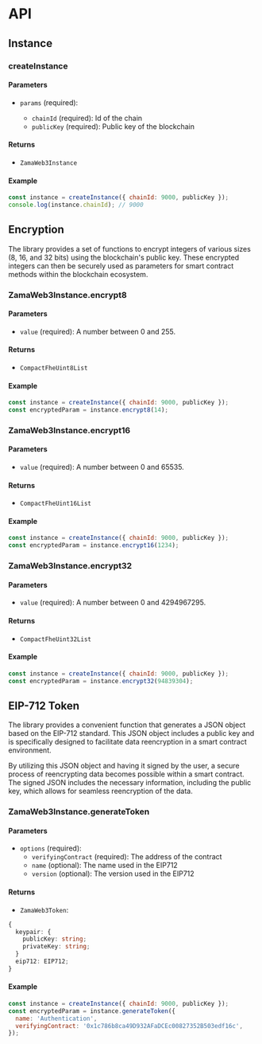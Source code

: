 # API

## Instance

### createInstance

#### Parameters

- `params` (required):

  - `chainId` (required): Id of the chain
  - `publicKey` (required): Public key of the blockchain

#### Returns

- `ZamaWeb3Instance`

#### Example

```javascript
const instance = createInstance({ chainId: 9000, publicKey });
console.log(instance.chainId); // 9000
```

## Encryption

The library provides a set of functions to encrypt integers of various sizes (8, 16, and 32 bits) using the blockchain's public key. These encrypted integers can then be securely used as parameters for smart contract methods within the blockchain ecosystem.

### ZamaWeb3Instance.encrypt8

#### Parameters

- `value` (required): A number between 0 and 255.

#### Returns

- `CompactFheUint8List`

#### Example

```javascript
const instance = createInstance({ chainId: 9000, publicKey });
const encryptedParam = instance.encrypt8(14);
```

### ZamaWeb3Instance.encrypt16

#### Parameters

- `value` (required): A number between 0 and 65535.

#### Returns

- `CompactFheUint16List`

#### Example

```javascript
const instance = createInstance({ chainId: 9000, publicKey });
const encryptedParam = instance.encrypt16(1234);
```

### ZamaWeb3Instance.encrypt32

#### Parameters

- `value` (required): A number between 0 and 4294967295.

#### Returns

- `CompactFheUint32List`

#### Example

```javascript
const instance = createInstance({ chainId: 9000, publicKey });
const encryptedParam = instance.encrypt32(94839304);
```

## EIP-712 Token

The library provides a convenient function that generates a JSON object based on the EIP-712 standard. This JSON object includes a public key and is specifically designed to facilitate data reencryption in a smart contract environment.

By utilizing this JSON object and having it signed by the user, a secure process of reencrypting data becomes possible within a smart contract. The signed JSON includes the necessary information, including the public key, which allows for seamless reencryption of the data.

### ZamaWeb3Instance.generateToken

#### Parameters

- `options` (required):
  - `verifyingContract` (required): The address of the contract
  - `name` (optional): The name used in the EIP712
  - `version` (optional): The version used in the EIP712

#### Returns

- `ZamaWeb3Token`:

```typescript
{
  keypair: {
    publicKey: string;
    privateKey: string;
  }
  eip712: EIP712;
}
```

#### Example

```javascript
const instance = createInstance({ chainId: 9000, publicKey });
const encryptedParam = instance.generateToken({
  name: 'Authentication',
  verifyingContract: '0x1c786b8ca49D932AFaDCEc00827352B503edf16c',
});
```
